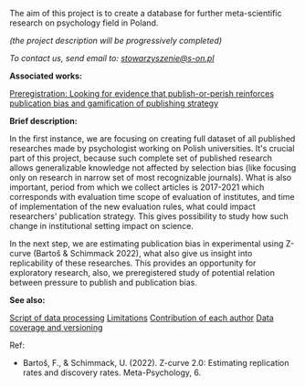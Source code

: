 
The aim of this project is to create a database for further meta-scientific research on psychology field in Poland.

*(the project description will be progressively completed)*

*To contact us, send email to: stowarzyszenie@s-on.pl*

**Associated works:**

[Preregistration: Looking for evidence that publish-or-perish reinforces publication bias and gamification of publishing strategy](https://osf.io/jgrbf)

**Brief description:**

In the first instance, we are focusing on creating full dataset of all published researches made by psychologist working on Polish universities. It's crucial part of this project, because such complete set of published research allows generalizable knowledge not affected by selection bias (like focusing only on research in narrow set of most recognizable journals).
What is also important, period from which we collect articles is 2017-2021 which corresponds with evaluation time scope of evaluation of institutes, and time of implementation of the new evaluation rules, what could impact researchers' publication strategy. This gives possibility to study how such change in institutional setting impact on science. 

In the next step, we are estimating publication bias in experimental using Z-curve (Bartoš & Schimmack 2022), what also give us insight into replicability of these researches. This provides an opportunity for exploratory research, also, we preregistered study of potential relation between pressure to publish and publication bias.

**See also:**

[Script of data processing](./wikifiles/Script_of_data_processing.md)
[Limitations](./wikifiles/Limitations.md)
[Contribution of each author](./wikifiles/Contribution.md)
[Data coverage and versioning](./wikifiles/Data_coverage.md)

Ref:
 * Bartoš, F., & Schimmack, U. (2022). Z-curve 2.0: Estimating replication rates and discovery rates. Meta-Psychology, 6.
